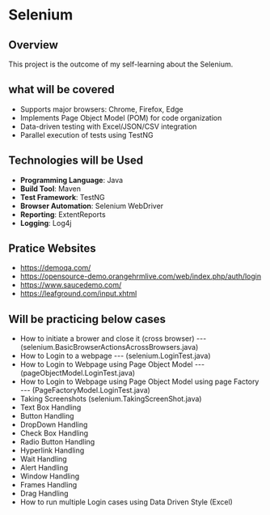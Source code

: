 # Selenium

## Overview
This project is the outcome of my self-learning about the Selenium.

## what will be covered
- Supports major browsers: Chrome, Firefox, Edge
- Implements Page Object Model (POM) for code organization
- Data-driven testing with Excel/JSON/CSV integration
- Parallel execution of tests using TestNG

  
## Technologies will be Used

- **Programming Language**: Java
- **Build Tool**: Maven
- **Test Framework**: TestNG
- **Browser Automation**: Selenium WebDriver
- **Reporting**: ExtentReports
- **Logging**: Log4j

## Pratice Websites
- https://demoqa.com/
- https://opensource-demo.orangehrmlive.com/web/index.php/auth/login
- https://www.saucedemo.com/
- https://leafground.com/input.xhtml


## Will be practicing below cases

- How to initiate a brower and close it (cross browser) --- (selenium.BasicBrowserActionsAcrossBrowsers.java)
- How to Login to a webpage --- (selenium.LoginTest.java)
- How to Login to Webpage using Page Object Model --- (pageObjectModel.LoginTest.java)
- How to Login to Webpage using Page Object Model using page Factory --- (PageFactoryModel.LoginTest.java)
- Taking Screenshots (selenium.TakingScreenShot.java)
- Text Box Handling
- Button Handling
- DropDown Handling
- Check Box Handling
- Radio Button Handling
- Hyperlink Handling
- Wait Handling
- Alert Handling
- Window Handling
- Frames Handling
- Drag Handling
- How to run multiple Login cases using Data Driven Style (Excel)
